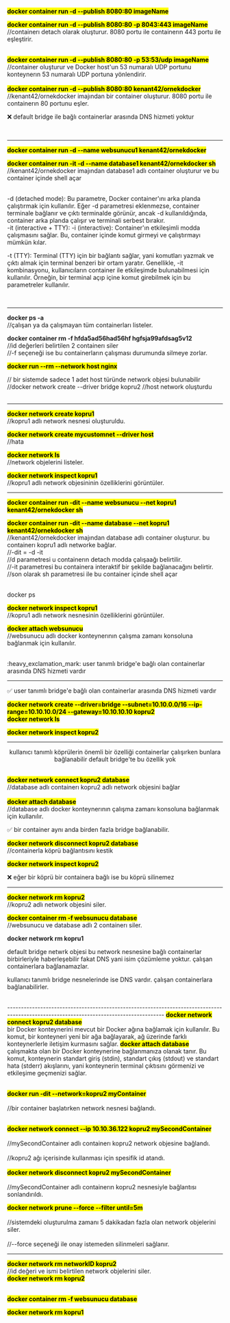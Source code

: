 <b><mark>docker container run -d --publish 8080:80 imageName</b></mark>
<br>

<b><mark>docker container run -d --publish 8080:80 -p 8043:443 imageName</mark></b>
<br>
//containerı detach olarak oluşturur. 8080 portu ile containerın 443 portu ile eşleştirir. 

<br>
<b><mark>docker container run -d --publish 8080:80 -p 53:53/udp imageName</mark></b>
<br>
//container oluşturur ve Docker host'un 53 numaralı UDP portunu konteynerın 53 numaralı UDP portuna yönlendirir.
<br>

<br>
<b><mark>docker container run -d --publish 8080:80 kenant42/ornekdocker</mark></b>
<br>
//kenant42/ornekdocker imajından bir container oluşturur. 8080 portu ile containerın 80 portunu eşler.
<br>

:x: default bridge ile bağlı containerlar arasında DNS hizmeti yoktur

<br>

---------------------------------------------------------------------------------------------------------------------------------------
<b><mark> docker container run -d --name websunucu1 kenant42/ornekdocker</mark></b>
<br>

<b><mark>docker container run -it -d --name database1 kenant42/ornekdocker sh</mark></b>
<br>
//kenant42/ornekdocker imajından database1 adlı container oluşturur ve bu container içinde shell açar

<br>
-d (detached mode):
Bu parametre, Docker container'ını arka planda çalıştırmak için kullanılır. Eğer -d parametresi eklenmezse, container terminale bağlanır ve çıktı terminalde görünür, ancak -d kullanıldığında, container arka planda çalışır ve terminali serbest bırakır.


<br>
-it (interactive + TTY):
-i (interactive): Container'ın etkileşimli modda çalışmasını sağlar. Bu, container içinde komut girmeyi ve çalıştırmayı mümkün kılar.

-t (TTY): Terminal (TTY) için bir bağlantı sağlar, yani komutları yazmak ve çıktı almak için terminal benzeri bir ortam yaratır.
Genellikle, -it kombinasyonu, kullanıcıların container ile etkileşimde bulunabilmesi için kullanılır. Örneğin, bir terminal açıp içine komut girebilmek için bu parametreler kullanılır.

<br>

---------------------------------------------------------------------------------------------------------------------------------------

<b>docker ps -a</b>
<br>
//çalışan ya da çalışmayan tüm containerları listeler.
<br>

<b>docker container rm -f hfda5ad56had56hf hgfsja99afdsag5v12</b>
<br>
//id değerleri belirtilen 2 containerı siler
<br>
//-f seçeneği ise bu containerların çalışması durumunda silmeye zorlar.
<br>

<b><mark>docker run --rm --network host nginx</mark></b>
<br>

<div>
  // bir sistemde sadece 1 adet host türünde network objesi bulunabilir
//docker network create --driver bridge kopru2
//host network oluşturdu
</div>
<br>

---------------------------------------------------------------------------------------------------------------------------------------

<b><mark>docker network create kopru1</mark></b>
<br>
//kopru1 adlı network nesnesi oluşturuldu.

<b><mark>docker network create mycustomnet --driver host</mark></b>
<br>
//hata

<b><mark>docker network ls</mark></b>
<br>
//network objelerini listeler.

<b><mark>docker network inspect kopru1</mark></b>
<br>
//kopru1 adlı network objesininin özelliklerini görüntüler.

---------------------------------------------------------------------------------------------------------------------------------------

<b><mark>docker container run -dit --name websunucu --net kopru1 kenant42/ornekdocker sh</mark></b>
<br>

<b><mark>docker container run -dit --name database --net kopru1 kenant42/ornekdocker sh</mark></b>
<br>
//kenant42/ornekdocker imajından database adlı container oluşturur. bu containerı kopru1 adlı networke bağlar.<br>
//-dit = -d -it  <br>
//d parametresi u containerın detach modda çalışaağı belirtilir. <br>
//-it parametresi bu containera interaktif bir şekilde bağlanacağını belirtir. <br>
//son olarak sh parametresi ile bu container içinde shell açar <br>

<br>
docker ps
<br>


<b><mark>docker network inspect kopru1</mark></b><br>
//kopru1 adlı network nesnesinin özelliklerini görüntüler.
<br>

<b><mark>docker attach websunucu</mark></b><br>
//websunucu adlı docker konteynerının çalışma zamanı konsoluna bağlanmak için kullanılır.

<br>
:heavy_exclamation_mark: user tanımlı bridge'e bağlı olan containerlar arasında DNS hizmeti vardır

---------------------------------------------------------------------------------------------------------------------------------------

✅ user tanımlı bridge'e bağlı olan containerlar arasında DNS hizmeti vardır


<b><mark>docker network create --driver=bridge --subnet=10.10.0.0/16 --ip-range=10.10.10.0/24 --gateway=10.10.10.10 kopru2</mark></b><br>
<b><mark>docker network ls</mark></b><br>

<b><mark>docker network inspect kopru2</mark></b>

---------------------------------------------------------------------------------------------------------------------------------------

<div align="center">
  kullanıcı tanımlı köprülerin önemli bir özelliği
containerlar çalışırken bunlara bağlanabilir
default bridge'te bu özellik yok
</div>
<br>


<b><mark>docker network connect kopru2 database</mark></b>
<br>
//database adlı containerı kopru2 adlı network objesini bağlar<br>
<br>
<b><mark>docker attach database</mark></b><br>
//database adlı docker konteynerının çalışma zamanı konsoluna bağlanmak için kullanılır.


✅ bir container aynı anda birden fazla bridge bağlanabilir.
<br>

<b><mark>docker network disconnect kopru2 database</mark></b>
<br>
//containerla köprü bağlantısını kestik
<br>

<b><mark>docker network inspect kopru2</mark></b>
<br>



:x: eğer bir köprü bir containera bağlı ise bu köprü silinemez

---------------------------------------------------------------------------------------------------------------------------------------

<b><mark>docker network rm kopru2</mark></b>
<br>
//kopru2 adlı network objesini siler.

<b><mark>docker container rm -f websunucu database</mark></b>
<br>
//websunucu ve database adlı 2 containerı siler.

<b>docker network rm kopru1</b>
<br>



<div >
  default bridge netwrk objesi
bu network nesnesine bağlı containerlar birbirleriyle haberleşebilir
fakat DNS yani isim çözümleme yoktur.
çalışan containerlara bağlanamazlar.

kullanıcı tanımlı bridge nesnelerinde ise
DNS vardır. çalışan containerlara bağlanabilirler.

</div>
<br>
---------------------------------------------------------------------------------------------------------------------------------------
<b><mark>docker network connect kopru2 database</mark></b>
<br>

<div>
  bir Docker konteynerini mevcut bir Docker ağına bağlamak için kullanılır. 
Bu komut, bir konteyneri yeni bir ağa bağlayarak, 
ağ üzerinde farklı konteynerlerle iletişim kurmasını sağlar.
<b><mark>docker attach database</mark></b>
<br>
çalışmakta olan bir Docker konteynerine bağlanmanıza olanak tanır. 
Bu komut, konteynerin standart giriş (stdin), 
standart çıkış (stdout) ve standart hata (stderr) akışlarını, 
yani konteynerin terminal çıktısını görmenizi ve etkileşime geçmenizi 
sağlar.
</div>
<br>



<b><mark>docker run -dit --network=kopru2 myContainer</mark></b><br>
<br>
//bir container başlatırken network nesnesi bağlandı.<br>
<br>

<b><mark>docker network connect --ip 10.10.36.122 kopru2 mySecondContainer</mark></b><br>
<br>
//mySecondContainer adlı containerı kopru2 network objesine bağlandı.<br>
<br>
//kopru2 ağı içerisinde kullanması için spesifik id atandı.<br>
<br>
<b><mark>docker network disconnect kopru2 mySecondContainer</mark></b><br>
<br>
//mySecondContainer adlı containerın kopru2 nesnesiyle bağlantısı sonlandırıldı.<br>

<b><mark>docker network prune --force --filter until=5m</mark></b><br>
<br>
//sistemdeki oluşturulma zamanı 5 dakikadan fazla olan network objelerini siler.<br>
<br>
//--force seçeneği ile onay istemeden silinmeleri sağlanır.<br>

---------------------------------------------------------------------------------------------------------------------------------------
<b><mark>docker network rm networkID kopru2</mark></b><br>
//id değeri ve ismi belirtilen network objelerini siler.
<br>
<b><mark>docker network rm kopru2</mark></b><br>
<br>

<b><mark>docker container rm -f websunucu database</mark></b>
<br>

<b><mark>docker network rm kopru1</mark></b>
<br>













































